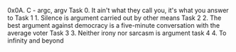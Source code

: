 0x0A. C - argc, argv
Task 0. It ain't what they call you, it's what you answer to
Task 1 1. Silence is argument carried out by other means
Task 2 2. The best argument against democracy is a five-minute conversation with the average voter
Task 3 3. Neither irony nor sarcasm is argument
task 4 4. To infinity and beyond
